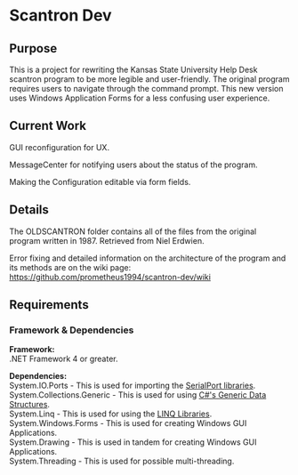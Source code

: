 # Scantron Dev

## Purpose
This is a project for rewriting the Kansas State University Help Desk scantron program to be more legible and user-friendly. The original program requires users to navigate through the command prompt. This new version uses Windows Application Forms for a less confusing user experience.

## Current Work
GUI reconfiguration for UX.  

MessageCenter for notifying users about the status of the program.  

Making the Configuration editable via form fields.  

## Details
The OLDSCANTRON folder contains all of the files from the original program written in 1987. Retrieved from Niel Erdwien.

Error fixing and detailed information on the architecture of the program and its methods are on the wiki page: https://github.com/prometheus1994/scantron-dev/wiki

## Requirements

### Framework & Dependencies
**Framework:**  
.NET Framework 4 or greater.  

**Dependencies:**  
System.IO.Ports - This is used for importing the [SerialPort libraries](https://docs.microsoft.com/en-us/dotnet/api/system.io.ports?view=netframework-4.8).  
System.Collections.Generic - This is used for using [C#'s Generic Data Structures](https://docs.microsoft.com/en-us/dotnet/standard/collections/).  
System.Linq - This is used for using the [LINQ Libraries](https://docs.microsoft.com/en-us/dotnet/api/system.linq?view=netframework-4.8).  
System.Windows.Forms - This is used for creating Windows GUI Applications.  
System.Drawing - This is used in tandem for creating Windows GUI Applications.  
System.Threading - This is used for possible multi-threading.  
